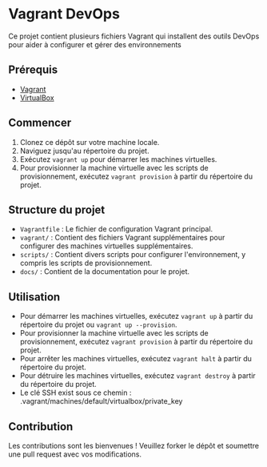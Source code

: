 # Vagrant DevOps

Ce projet contient plusieurs fichiers Vagrant qui installent des outils DevOps pour aider à configurer et gérer des environnements

## Prérequis

- [Vagrant](https://www.vagrantup.com/downloads.html)
- [VirtualBox](https://www.virtualbox.org/wiki/Downloads)

## Commencer

1. Clonez ce dépôt sur votre machine locale.
2. Naviguez jusqu'au répertoire du projet.
3. Exécutez `vagrant up` pour démarrer les machines virtuelles.
4. Pour provisionner la machine virtuelle avec les scripts de provisionnement, exécutez `vagrant provision` à partir du répertoire du projet.

## Structure du projet

- `Vagrantfile` : Le fichier de configuration Vagrant principal.
- `vagrant/` : Contient des fichiers Vagrant supplémentaires pour configurer des machines virtuelles supplémentaires.
- `scripts/` : Contient divers scripts pour configurer l'environnement, y compris les scripts de provisionnement.
- `docs/` : Contient de la documentation pour le projet.

## Utilisation

- Pour démarrer les machines virtuelles, exécutez `vagrant up` à partir du répertoire du projet ou `vagrant up --provision`. 
- Pour provisionner la machine virtuelle avec les scripts de provisionnement, exécutez `vagrant provision` à partir du répertoire du projet.
- Pour arrêter les machines virtuelles, exécutez `vagrant halt` à partir du répertoire du projet.
- Pour détruire les machines virtuelles, exécutez `vagrant destroy` à partir du répertoire du projet.
- Le clé SSH exist sous ce chemin : .vagrant/machines/default/virtualbox/private_key

## Contribution

Les contributions sont les bienvenues ! Veuillez forker le dépôt et soumettre une pull request avec vos modifications.
